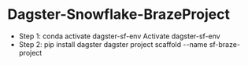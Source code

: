 # Dagster-Snowflake-BrazeProject

- Step 1: conda activate dagster-sf-env
  Activate dagster-sf-env
- Step 2: pip install dagster
          dagster project scaffold --name sf-braze-project
